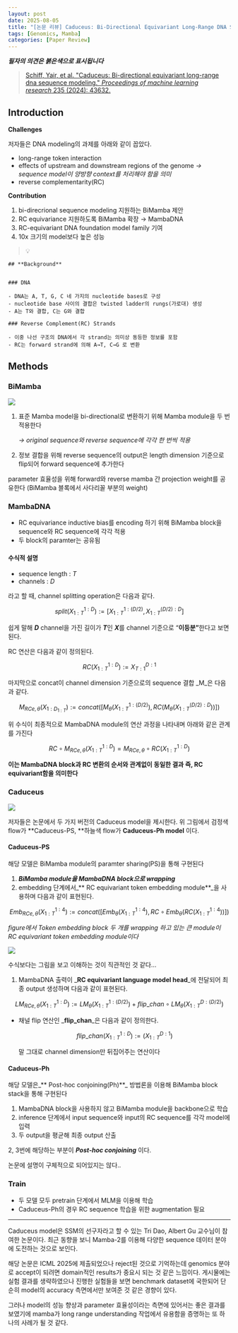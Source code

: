 ```yaml
---
layout: post
date: 2025-08-05
title: "[논문 리뷰] Caduceus: Bi-Directional Equivariant Long-Range DNA Sequence Modeling"
tags: [Genomics, Mamba]
categories: [Paper Review]
---
```


<span class="notion-red">_**필자의 의견은 붉은색으로 표시됩니다**_</span>


> [Schiff, Yair, et al. "Caduceus: Bi-directional equivariant long-range dna sequence modeling." ](https://pmc.ncbi.nlm.nih.gov/articles/PMC12189541/)[_Proceedings of machine learning research_](https://pmc.ncbi.nlm.nih.gov/articles/PMC12189541/)[ 235 (2024): 43632.](https://pmc.ncbi.nlm.nih.gov/articles/PMC12189541/)



## Introduction


**Challenges**


저자들은 DNA modeling의 과제를 아래와 같이 꼽았다.

- long-range token interaction
- effects of upstream and downstream regions of the genome 
_→ sequence model이 양방향 context를 처리해야 함을 의미_
- reverse complementarity(RC)

**Contribution**

1. bi-direcrional sequence modeling 지원하는 BiMamba 제안
1. RC equivariance 지원하도록 BiMamba 확장 → MambaDNA
1. RC-equivariant DNA foundation model family 기여
1. 10x 크기의 model보다 높은 성능

> 💡 


	## **Background**


	### DNA

	- DNA는 A, T, G, C 네 가지의 nucleotide bases로 구성
	- nucleotide base 사이의 결합은 twisted ladder의 rungs(가로대) 생성
	- A는 T와 결합, C는 G와 결합

	### Reverse Complement(RC) Strands

	- 이중 나선 구조의 DNA에서 각 strand는 의미상 동등한 정보를 포함
	- RC는 forward strand에 의해 A→T, C→G 로 변환


## Methods



### BiMamba


![](https://prod-files-secure.s3.us-west-2.amazonaws.com/542b861c-36a8-4051-84e5-8804b6728dba/2c247d59-7815-4980-99f0-8f0d21f445a7/image.png?X-Amz-Algorithm=AWS4-HMAC-SHA256&X-Amz-Content-Sha256=UNSIGNED-PAYLOAD&X-Amz-Credential=ASIAZI2LB466WOLZLFVV%2F20250904%2Fus-west-2%2Fs3%2Faws4_request&X-Amz-Date=20250904T190105Z&X-Amz-Expires=3600&X-Amz-Security-Token=IQoJb3JpZ2luX2VjEPv%2F%2F%2F%2F%2F%2F%2F%2F%2F%2FwEaCXVzLXdlc3QtMiJGMEQCIBq%2FBOjDunKxd4zOHdL6yCdGmWZoOVrX%2BZ5LZqaqnzpTAiAEIM9Wm6cRxBbUNsvbUapcZ1WKfM%2BwSEg5KlBt9I4jjCr%2FAwhjEAAaDDYzNzQyMzE4MzgwNSIMrFC7PzkEzkksFh6fKtwDkzNcAmR4idlGBVcgXFSew4GdXKvt8zrwv%2FPt%2FcYW9TDJMTdqKd%2BLPtJAk5Kjev8AyqGp2qdKENH5fKybrHJvkTSILCJ1DyHkOeQmdAL3DTFwQrOoNp%2Bq9%2FO8DEKFZ1q3EElljvc7lKwXcxHmipQ0J8OO7HqQeGbJx5DQOkCKrKX5PqbEcpd2iaJTiOwaUuO1tlwRVQwJQ0h0UQun%2B6%2B9eRSGDqKNDZgNpczozpnfjOQ9F%2BprzmqMVHKPAwRb1jH%2FJczpw4P0RiYQhOfc%2Bj9p65JYGCwnfLKKT44UoXuulE%2F2SKfrAeOUlzrJ%2B%2B72No9NrzpObKz3oveR24GAhNrp76DD%2F2xuE8VJM7JcrRycKb%2BE6QqV%2FQ1QqfCHl3WFPpz%2BESP3%2FPkg892l4xatcjk06aPVqYgSegjNK0Ff5SRrmjn07fAScCMPkwh%2FDSYsyLVTvXQcLDmNTEfpdifSeBol6puZQffMRwhAiqKW18NH5%2F0R3yz3eakH71pabkH7k3QHXJNEcvxxfSHzX%2FHBOYxsmUg9mon0WyYLnByenkAiYcWJgj3woLrv3vI4q3l6MmScKhKmDdyqjGvnJVeE8vehoeKR%2F1dq0goEvcSrKLGJFyBPEjpdLzmq7OUHD6IwyLHnxQY6pgEXf5e2Tu7ckZvquRbEq9LR8%2F4jxWseyIT%2FThZ0d0I2qA8sjLlPVnh%2BMp%2FDr7vp0Ah%2FbgwE5ZVC0J8Qfg%2FFmQX7yPLo1TSOwdrEp%2FvjpWj%2FK53uKJBt30fGd9N4an8BS9pIxS3HqDcq2ERujCpG%2FWdJdGt6fW9IVliAlRWNutG170w3RO1tkQF8qZYUi2f2hrY0I5BIo5Q0HfVMAMqKrejQtY0966Xo&X-Amz-Signature=fcb83468e039e20e4517f4523f06e98175f9a68dc5de5fda8d205eee31bbbc6a&X-Amz-SignedHeaders=host&x-amz-checksum-mode=ENABLED&x-id=GetObject)

1. 표준 Mamba model을 bi-directional로 변환하기 위해 Mamba module을 두 번 적용한다

	_→ original sequence와 reverse sequence에 각각 한 번씩 적용_

1. 정보 결합을 위해 reverse sequence의 output은 length dimension 기준으로 flip되어 forward sequence에 추가한다

parameter 효율성을 위해 forward와 reverse mamba 간 projection weight를 공유한다 (BiMamba 블록에서 사다리꼴 부분의 weight)



### MambaDNA

- RC equivariance inductive bias를 encoding 하기 위해 BiMamba block을 sequence와 RC sequence에 각각 적용
- 두 block의 paramter는 공유됨


#### 수식적 설명

- sequence length : _T_
- channels : _D_

라고 할 때,  channel splitting operation은 다음과 같다.


$$
split(X^{1:D}_{1:T}):=[X^{1:(D/2)}_{1:T},X^{(D/2):D}_{1:T}]
$$


<span class="notion-red">쉽게 말해 </span><span class="notion-red">_**D**_</span><span class="notion-red"> channel을 가진 길이가 </span><span class="notion-red">_**T**_</span><span class="notion-red">인 </span><span class="notion-red">_**X**_</span><span class="notion-red">를 channel 기준으로 “</span><span class="notion-red">**이등분”**</span><span class="notion-red">한다고 보면 된다.</span>


RC 연산은 다음과 같이 정의된다.


$$
RC(X^{1:D}_{1:T}):=X^{D:1}_{T:1}
$$


마지막으로 concat이 channel dimension 기준으로의 sequence 결합 _M_은 다음과 같다.


$$
M_{RCe,\theta}(X_{1:D_{1:T}}):=concat([M_{\theta}(X^{1:(D/2)}_{1:T}),RC(M_{\theta}(X^{(D/2):D}_{1:T}))])
$$


위 수식이 최종적으로 MambaDNA module의 연산 과정을 나타내며 아래와 같은 관계를 가진다


$$
RC\circ M_{RCe,\theta}(X^{1:D}_{1:T}) = M_{RCe,\theta} \circ RC(X^{1:D}_{1:T})
$$


**이는 MambaDNA block과 RC 변환의 순서와 관계없이 동일한 결과 즉, RC equivariant함을 의미한다**



### Caduceus


![](https://prod-files-secure.s3.us-west-2.amazonaws.com/542b861c-36a8-4051-84e5-8804b6728dba/f94a60d7-8145-473b-aef9-7c68d3ec604a/image.png?X-Amz-Algorithm=AWS4-HMAC-SHA256&X-Amz-Content-Sha256=UNSIGNED-PAYLOAD&X-Amz-Credential=ASIAZI2LB466WOLZLFVV%2F20250904%2Fus-west-2%2Fs3%2Faws4_request&X-Amz-Date=20250904T190105Z&X-Amz-Expires=3600&X-Amz-Security-Token=IQoJb3JpZ2luX2VjEPv%2F%2F%2F%2F%2F%2F%2F%2F%2F%2FwEaCXVzLXdlc3QtMiJGMEQCIBq%2FBOjDunKxd4zOHdL6yCdGmWZoOVrX%2BZ5LZqaqnzpTAiAEIM9Wm6cRxBbUNsvbUapcZ1WKfM%2BwSEg5KlBt9I4jjCr%2FAwhjEAAaDDYzNzQyMzE4MzgwNSIMrFC7PzkEzkksFh6fKtwDkzNcAmR4idlGBVcgXFSew4GdXKvt8zrwv%2FPt%2FcYW9TDJMTdqKd%2BLPtJAk5Kjev8AyqGp2qdKENH5fKybrHJvkTSILCJ1DyHkOeQmdAL3DTFwQrOoNp%2Bq9%2FO8DEKFZ1q3EElljvc7lKwXcxHmipQ0J8OO7HqQeGbJx5DQOkCKrKX5PqbEcpd2iaJTiOwaUuO1tlwRVQwJQ0h0UQun%2B6%2B9eRSGDqKNDZgNpczozpnfjOQ9F%2BprzmqMVHKPAwRb1jH%2FJczpw4P0RiYQhOfc%2Bj9p65JYGCwnfLKKT44UoXuulE%2F2SKfrAeOUlzrJ%2B%2B72No9NrzpObKz3oveR24GAhNrp76DD%2F2xuE8VJM7JcrRycKb%2BE6QqV%2FQ1QqfCHl3WFPpz%2BESP3%2FPkg892l4xatcjk06aPVqYgSegjNK0Ff5SRrmjn07fAScCMPkwh%2FDSYsyLVTvXQcLDmNTEfpdifSeBol6puZQffMRwhAiqKW18NH5%2F0R3yz3eakH71pabkH7k3QHXJNEcvxxfSHzX%2FHBOYxsmUg9mon0WyYLnByenkAiYcWJgj3woLrv3vI4q3l6MmScKhKmDdyqjGvnJVeE8vehoeKR%2F1dq0goEvcSrKLGJFyBPEjpdLzmq7OUHD6IwyLHnxQY6pgEXf5e2Tu7ckZvquRbEq9LR8%2F4jxWseyIT%2FThZ0d0I2qA8sjLlPVnh%2BMp%2FDr7vp0Ah%2FbgwE5ZVC0J8Qfg%2FFmQX7yPLo1TSOwdrEp%2FvjpWj%2FK53uKJBt30fGd9N4an8BS9pIxS3HqDcq2ERujCpG%2FWdJdGt6fW9IVliAlRWNutG170w3RO1tkQF8qZYUi2f2hrY0I5BIo5Q0HfVMAMqKrejQtY0966Xo&X-Amz-Signature=dec5dfee80218670f72382e69af4af408ca79a4f671f3a6a47a52fd5ccc9f781&X-Amz-SignedHeaders=host&x-amz-checksum-mode=ENABLED&x-id=GetObject)


저자들은 논문에서 두 가지 버전의 Caduceus model을 제시한다. 위 그림에서 검정색 flow가 **Caduceus-PS, **하늘색 flow가 **Caduceus-Ph model** 이다.



#### Caduceus-PS


해당 모델은 BiMamba module의 paramter sharing(PS)을 통해 구현된다

1. _**BiMamba module을 MambaDNA block으로 wrapping**_
1. embedding 단계에서_** RC equivariant token embedding module**_을 사용하며 다음과 같이 표현된다.

$$
Emb_{RCe,\theta}(X^{1:4}_{1:T}):=concat([Emb_{\theta}(X^{1:4}_{1:T}),RC \circ Emb_{\theta}(RC(X^{1:4}_{1:T}))])
$$


_figure에서 Token embedding block 두 개를 wrapping 하고 있는 큰 module이 RC equivariant token embedding module이다_


![](https://prod-files-secure.s3.us-west-2.amazonaws.com/542b861c-36a8-4051-84e5-8804b6728dba/b175e4da-71eb-4e91-8c23-a06dabe673c9/image.png?X-Amz-Algorithm=AWS4-HMAC-SHA256&X-Amz-Content-Sha256=UNSIGNED-PAYLOAD&X-Amz-Credential=ASIAZI2LB466WOLZLFVV%2F20250904%2Fus-west-2%2Fs3%2Faws4_request&X-Amz-Date=20250904T190106Z&X-Amz-Expires=3600&X-Amz-Security-Token=IQoJb3JpZ2luX2VjEPv%2F%2F%2F%2F%2F%2F%2F%2F%2F%2FwEaCXVzLXdlc3QtMiJGMEQCIBq%2FBOjDunKxd4zOHdL6yCdGmWZoOVrX%2BZ5LZqaqnzpTAiAEIM9Wm6cRxBbUNsvbUapcZ1WKfM%2BwSEg5KlBt9I4jjCr%2FAwhjEAAaDDYzNzQyMzE4MzgwNSIMrFC7PzkEzkksFh6fKtwDkzNcAmR4idlGBVcgXFSew4GdXKvt8zrwv%2FPt%2FcYW9TDJMTdqKd%2BLPtJAk5Kjev8AyqGp2qdKENH5fKybrHJvkTSILCJ1DyHkOeQmdAL3DTFwQrOoNp%2Bq9%2FO8DEKFZ1q3EElljvc7lKwXcxHmipQ0J8OO7HqQeGbJx5DQOkCKrKX5PqbEcpd2iaJTiOwaUuO1tlwRVQwJQ0h0UQun%2B6%2B9eRSGDqKNDZgNpczozpnfjOQ9F%2BprzmqMVHKPAwRb1jH%2FJczpw4P0RiYQhOfc%2Bj9p65JYGCwnfLKKT44UoXuulE%2F2SKfrAeOUlzrJ%2B%2B72No9NrzpObKz3oveR24GAhNrp76DD%2F2xuE8VJM7JcrRycKb%2BE6QqV%2FQ1QqfCHl3WFPpz%2BESP3%2FPkg892l4xatcjk06aPVqYgSegjNK0Ff5SRrmjn07fAScCMPkwh%2FDSYsyLVTvXQcLDmNTEfpdifSeBol6puZQffMRwhAiqKW18NH5%2F0R3yz3eakH71pabkH7k3QHXJNEcvxxfSHzX%2FHBOYxsmUg9mon0WyYLnByenkAiYcWJgj3woLrv3vI4q3l6MmScKhKmDdyqjGvnJVeE8vehoeKR%2F1dq0goEvcSrKLGJFyBPEjpdLzmq7OUHD6IwyLHnxQY6pgEXf5e2Tu7ckZvquRbEq9LR8%2F4jxWseyIT%2FThZ0d0I2qA8sjLlPVnh%2BMp%2FDr7vp0Ah%2FbgwE5ZVC0J8Qfg%2FFmQX7yPLo1TSOwdrEp%2FvjpWj%2FK53uKJBt30fGd9N4an8BS9pIxS3HqDcq2ERujCpG%2FWdJdGt6fW9IVliAlRWNutG170w3RO1tkQF8qZYUi2f2hrY0I5BIo5Q0HfVMAMqKrejQtY0966Xo&X-Amz-Signature=45dbaf613a01ef67e02a7e366ab5874f1c782fd1d2c0031aac894b714b72a91b&X-Amz-SignedHeaders=host&x-amz-checksum-mode=ENABLED&x-id=GetObject)


<span class="notion-red">수식보다는 그림을 보고 이해하는 것이 직관적인 것 같다…</span>

1. MambaDNA 출력이 _**RC equivariant language model head**_에 전달되어 최종 output 생성하며 다음과 같이 표현된다.

$$
LM_{RCe,\theta}(X^{1:D}_{1:T}):= LM_{\theta}(X^{1:(D/2)}_{1:T})+flip\_chan\circ LM_{\theta}(X^{D:(D/2)}_{1:T})
$$

- 채널 flip 연산인 _**flip\_chan**_은 다음과 같이 정의한다.

	$$
	flip\_chan(X^{1:D}_{1:T}):=(X^{D:1}_{1:T})
	$$


	말 그대로 channel dimension만 뒤집어주는 연산이다



#### Caduceus-Ph


해당 모델은_** Post-hoc conjoining(Ph)**_ 방법론을 이용해 BiMamba block stack을 통해 구현된다

1. MambaDNA block을 사용하지 않고 BiMamba module을 backbone으로 학습
1. inference 단계에서 input sequence와 input의 RC sequence를 각각 model에 입력
1. 두 output을 평균해 최종 output 산출

2, 3번에 해당하는 부분이 _**Post-hoc conjoining**_ 이다.


<span class="notion-red">논문에 설명이 구체적으로 되어있지는 않다..</span>



### Train

- 두 모델 모두 pretrain 단계에서 MLM을 이용해 학습
- Caduceus-Ph의 경우 RC sequence 학습을 위한 augmentation 필요

---


<span class="notion-red">Caduceus model은 SSM의 선구자라고 할 수 있는 Tri Dao, Albert Gu 교수님이 참여한 논문이다. 최근 동향을 보니 Mamba-2를 이용해 다양한 sequence 데이터 분야에 도전하는 것으로 보인다.</span>


<span class="notion-red">해당 논문은 ICML 2025에 제출되었으나 reject된 것으로 기억하는데 genomics 분야로 accept이 되려면 domain적인 results가 중요시 되는 것 같은 느낌이다. 게시물에는 실험 결과를 생략하였으나 진행한 실험들을 보면 benchmark dataset에 국한되어 단순히 model의 accuracy 측면에서만 보여준 것 같은 경향이 있다.</span>


<span class="notion-red">그러나 model의 성능 향상과 parameter 효율성이라는 측면에 있어서는 좋은 결과를 보였기에 mamba가 long range understanding 작업에서 유용함을 증명하는 또 하나의 사례가 될 것 같다.</span>

